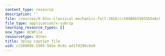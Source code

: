 ```yaml
---
content_type: resource
description: ''
file: /courses/8-01sc-classical-mechanics-fall-2016/cc50980b55055b5e8c8cad1fd296cbe9_uo86ir31pn0.vtt
file_type: application/x-subrip
learning_resource_types: []
ocw_type: OCWFile
resourcetype: Other
title: 3play caption file
uid: cc50980b-5505-5b5e-8c8c-ad1fd296cbe9
---
```

